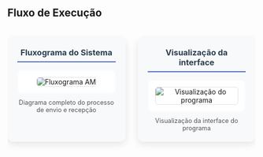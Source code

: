 ## Fluxo de Execução
<div style="height: auto; overflow: auto; margin-bottom: 30px;">

<div style="display: grid; grid-template-columns: 1fr 1fr; gap: 25px; margin: 20px 0;">

<!-- Fluxograma -->
<div style="background: #f8f9fa; padding: 20px; border-radius: 12px; box-shadow: 0 5px 15px rgba(0,0,0,0.1); text-align: center;">
<h3 style="margin: 0 0 15px 0; color: #2c3e50; border-bottom: 2px solid #4a69bd; padding-bottom: 8px;">Fluxograma do Sistema</h3>
<div style="text-align: center; background: white; padding: 15px; border-radius: 8px; box-shadow: inset 0 0 5px rgba(0,0,0,0.05);">
  <img src="https://raw.githubusercontent.com/ImArthz/Modulacao_AM/main/img/fluxograma.png" 
       alt="Fluxograma AM" style="max-height: 35vh; width: auto; border-radius: 6px; border: 1px solid #e0e0e0;">
</div>
<p style="margin: 10px 0 0 0; font-size: 0.9em; color: #555;">
  Diagrama completo do processo de envio e recepção
</p>
</div>

<!-- Visualização -->
<div style="background: #f8f9fa; padding: 20px; border-radius: 12px; box-shadow: 0 5px 15px rgba(0,0,0,0.1); text-align: center;">
<h3 style="margin: 0 0 15px 0; color: #2c3e50; border-bottom: 2px solid #4a69bd; padding-bottom: 8px;">Visualização da interface </h3>
<div style="text-align: center; background: white; padding: 15px; border-radius: 8px; box-shadow: inset 0 0 5px rgba(0,0,0,0.05);">
  <img src="https://raw.githubusercontent.com/ImArthz/Modulacao_AM/main/img/visualiza%C3%A7%C3%A3o.png" 
       alt="Visualização do programa" style="max-height: 35vh; width: auto; border-radius: 6px; border: 1px solid #e0e0e0;">
</div>
<p style="margin: 10px 0 0 0; font-size: 0.9em; color: #555;">
  Visualização da interface do programa 
</p>
</div>

</div>

</div>